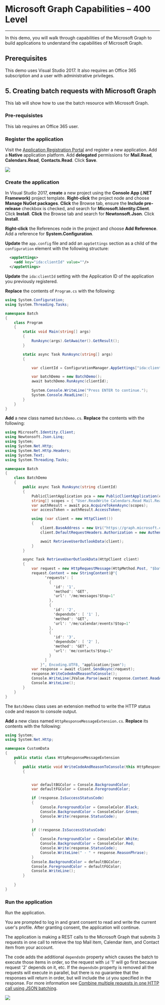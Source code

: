 # Microsoft Graph Capabilities – 400 Level
----------------
In this demo, you will walk through capabilities of the Microsoft Graph to build applications to understand the capabilities of Microsoft Graph. 

## Prerequisites

This demo uses Visual Studio 2017. It also requires an Office 365 subscription and a user with administrative privileges.

## 5. Creating batch requests with Microsoft Graph
This lab will show how to use the batch resource with Microsoft Graph.

### Pre-requisistes
This lab requires an Office 365 user.

### Register the application
Visit the [Application Registration Portal](https://apps.dev.microsoft.com) and register a new application. Add a **Native** application platform. Add **delegated** permissions for **Mail.Read**, **Calendars.Read**, **Contacts.Read**. Click **Save**.

![](Images/19.png)

### Create the application
In Visual Studio 2017, **create** a new project using the **Console App (.NET Framework)** project template. **Right-click** the project node and choose **Manage NuGet packages**. **Click** the Browse tab, ensure the **Include pre-release** checkbox is checked, and search for **Microsoft.Identity.Client**. Click **Install**. **Click** the Browse tab and search for **Newtonsoft.Json**. Click **Install**. 

**Right-click** the References node in the project and choose **Add Reference**. Add a reference for **System.Configuration**.

**Update** the `app.config` file and add an `appSettings` section as a child of the `configuration` element with the following structure:
````xml
  <appSettings>
    <add key="ida:clientId" value=""/>      
  </appSettings>
````
**Update** the `ida:clientId` setting with the Application ID of the application you previously registered. 

**Replace** the contents of `Program.cs` with the following:

````csharp
using System.Configuration;
using System.Threading.Tasks;

namespace Batch
{
    class Program
    {
        static void Main(string[] args)
        {
            RunAsync(args).GetAwaiter().GetResult();
        }

        static async Task RunAsync(string[] args)
        {

            var clientId = ConfigurationManager.AppSettings["ida:clientId"];

            var batchDemo = new BatchDemo();
            await batchDemo.RunAsync(clientId);
            
            System.Console.WriteLine("Press ENTER to continue.");
            System.Console.ReadLine();
        }
    }
}
````

**Add** a new class named `BatchDemo.cs`.  **Replace** the contents with the following:

````csharp
using Microsoft.Identity.Client;
using Newtonsoft.Json.Linq;
using System;
using System.Net.Http;
using System.Net.Http.Headers;
using System.Text;
using System.Threading.Tasks;

namespace Batch
{
    class BatchDemo
    {
        public async Task RunAsync(string clientId)
        {
            PublicClientApplication pca = new PublicClientApplication(clientId);
            string[] scopes = { "User.ReadWrite Calendars.Read Mail.Read Contacts.Read" };
            var authResult = await pca.AcquireTokenAsync(scopes);
            var accessToken = authResult.AccessToken;

            using (var client = new HttpClient())
            {
                client.BaseAddress = new Uri("https://graph.microsoft.com/v1.0/");
                client.DefaultRequestHeaders.Authorization = new AuthenticationHeaderValue("Bearer", accessToken);

                await RetrieveUserOutlookData(client);
            }
        }

        async Task RetrieveUserOutlookData(HttpClient client)
        {
            var request = new HttpRequestMessage(HttpMethod.Post, "$batch");
            request.Content = new StringContent(@"{
                  'requests': [
                    {
                      'id': '1',
                      'method': 'GET',
                      'url': '/me/messages?$top=1'
                    },
                    {
                      'id': '2',
                      'dependsOn': [ '1' ],
                      'method': 'GET',
                      'url': '/me/calendar/events?$top=1'
                    },
                    {
                      'id': '3',
                      'dependsOn': [ '2' ],
                      'method': 'GET',
                      'url': 'me/contacts?$top=1'
                    }
                  ]
                }", Encoding.UTF8, "application/json");
            var response = await client.SendAsync(request);
            response.WriteCodeAndReasonToConsole();
            Console.WriteLine(JValue.Parse(await response.Content.ReadAsStringAsync()).ToString(Newtonsoft.Json.Formatting.Indented));
            Console.WriteLine();
        }
    }
}
````

The `BatchDemo` class uses an extension method to write the HTTP status code and reason to console output.

**Add** a new class named `HttpResponseMessageExtension.cs`.  **Replace** its contents with the following:

````csharp
using System;
using System.Net.Http;

namespace CustomData
{
    public static class HttpResponseMessageExtension
    {
        public static void WriteCodeAndReasonToConsole(this HttpResponseMessage response)
        {


            var defaultBGColor = Console.BackgroundColor;
            var defaultFGColor = Console.ForegroundColor;

            if (response.IsSuccessStatusCode)
            {
                Console.ForegroundColor = ConsoleColor.Black;
                Console.BackgroundColor = ConsoleColor.Green;
                Console.Write(response.StatusCode);
            }

            if (!response.IsSuccessStatusCode)
            {
                Console.ForegroundColor = ConsoleColor.White;
                Console.BackgroundColor = ConsoleColor.Red;
                Console.Write(response.StatusCode);
                Console.WriteLine(" - " + response.ReasonPhrase);
            }
            Console.BackgroundColor = defaultBGColor;
            Console.ForegroundColor = defaultFGColor;
            Console.WriteLine();
        }
        
    }
}
````

### Run the application
Run the application. 

You are prompted to log in and grant consent to read and write the current user's profile. After granting consent, the application will continue. 

The application is making a REST calls to the Microsoft Graph that submits 3 requests in one call to retrieve the top Mail item, Calendar item, and Contact item from your account. 

The code adds the additional `dependsOn` property which causes the batch to execute those items in order, so the request with `id` '1' will go first because request '2' depends on it, etc. If the `dependsOn` property is removed all the requests will execute in parallel, but there is no guarantee that the responses will return in order, but will include the `id` you specified in the response.  For more information see [Combine multiple requests in one HTTP call using JSON batching](https://developer.microsoft.com/en-us/graph/docs/concepts/json_batching).

![](Images/20.png)